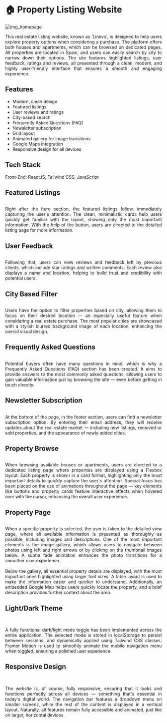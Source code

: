<body> 
    <h1>🏠 Property Listing Website  </h1>  
    <img src="public/img/git1.JPG" alt="img_homepage"> 
    <p align="justify">This real estate listing website, known as 'Linevo', is designed to help users explore property options when considering a purchase. The platform offers both houses and apartments, which can be browsed on dedicated pages. All properties are located in Spain, and users can easily search by city to narrow down their options. The site features highlighted listings, user feedback, ratings and reviews, all presented through a clean, modern, and highly user-friendly interface that ensures a smooth and engaging experience.</p>
    <h2>Features</h2>
    <ul>
        <li>Modern, clean design</li>
        <li>Featured listings</li>
        <li>User reviews and ratings</li>
        <li>City-based search</li>
        <li>Frequently Asked Questions (FAQ)</li>
        <li>Newsletter subscription</li>
        <li>Grid layout</li>
        <li>Animated gallery for image transitions</li>
        <li>Google Maps integration</li>
        <li>Responsive design for all devices</li>
      </ul>   
    <h2>Tech Stack</h2>  
    <p>Front-End: ReactJS, Tailwind CSS, JavaScript</p>   
    <h2>Featured Listings</h2> 
    <img src="public/img/git5.JPG" alt="" srcset="">    
    <p align="justify">Right after the hero section, the featured listings follow, immediately capturing the user's attention. The clean, minimalistic cards help users quickly get familiar with the layout, showing only the most important information. With the help of the button, users are directed to the detailed listing page for more information.
    </p>
    <h2>User Feedback</h2>  
    <img src="public/img/git6.JPG" alt="" srcset="">    
    <p align="justify">Following that, users can view reviews and feedback left by previous clients, which include star ratings and written comments. Each review also displays a name and location, helping to build trust and credibility with potential users.</p>
    <h2>City Based Filter</h2>
    <img src="public/img/git7.JPG" alt="" srcset="">
    <p align="justify">Users have the option to filter properties based on city, allowing them to focus on their desired location — an especially useful feature when considering a real estate purchase. The most popular cities are showcased with a stylish blurred background image of each location, enhancing the overall visual design.</p>
    <h2>Frequently Asked Questions</h2>
    <img src="public/img/git8.JPG" alt="" srcset="">  
    <p align="justify">Potential buyers often have many questions in mind, which is why a Frequently Asked Questions (FAQ) section has been created. It aims to provide answers to the most commonly asked questions, allowing users to gain valuable information just by browsing the site — even before getting in touch directly.</p>
    <h2>Newsletter Subscription</h2>
    <img src="public/img/git9.JPG" alt="" srcset=""> 
    <p align="justify">At the bottom of the page, in the footer section, users can find a newsletter subscription option. By entering their email address, they will receive updates about the real estate market — including new listings, removed or sold properties, and the appearance of newly added cities.</p>
    <h2>Property Browse</h2>
    <img src="public/img/git2.JPG" alt="" srcset="">
    <p align="justify">When browsing available houses or apartments, users are directed to a dedicated listing page where properties are displayed using a Flexbox layout. Each property is shown in a card format, highlighting only the most important details to quickly capture the user's attention. Special focus has been placed on the use of animations throughout the page — key elements like buttons and property cards feature interactive effects when hovered over with the cursor, enhancing the overall user experience.</p>
    <h2>Property Page</h2>
    <img src="public/img/git3.JPG" alt="" srcset="">
    <p align="justify">When a specific property is selected, the user is taken to the detailed view page, where all available information is presented as thoroughly as possible, including images and descriptions. One of the most important elements is the image gallery, which allows users to navigate between photos using left and right arrows or by clicking on the thumbnail images below. A subtle fade animation enhances the photo transitions for a smoother user experience. <br><br>
        Below the gallery, all essential property details are displayed, with the most important ones highlighted using larger font sizes. A table layout is used to make the information easier and quicker to understand. Additionally, an embedded Google Map helps users quickly locate the property, and a brief description provides further context about the area.</p>
     <h2>Light/Dark Theme</h2>
    <img src="public/img/git16.JPG" alt="" srcset="">
    <img src="public/img/git17.JPG" alt="" srcset="">
    <p align="justify">A fully functional dark/light mode toggle has been implemented across the entire application. The selected mode is stored in localStorage to persist between sessions, and dynamically applied using Tailwind CSS classes. Framer Motion is used to smoothly animate the mobile navigation menu when toggled, ensuring a polished user experience.</p> 
    <h2>Responsive Design</h2>
    <img src="public/img/git13.png" alt="" srcset="">
    <img src="public/img/git14.png" alt="" srcset="">
    <p align="justify">The website is, of course, fully responsive, ensuring that it looks and functions perfectly across all devices — something that's essential in today's digital world. The navigation bar features a dropdown menu on smaller screens, while the rest of the content is displayed in a vertical layout. Naturally, all features remain fully accessible and animated, just like on larger, horizontal devices.</p>

    
    
    
